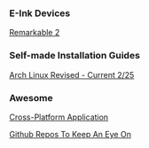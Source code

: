 ### E-Ink Devices
[Remarkable 2](/temando/Remarkable-2.md)

### Self-made Installation Guides
[Arch Linux Revised - Current 2/25](/temando/Arch-Linux-Installation-Revised.md)

### Awesome
[Cross-Platform Application](/temando/Cross-Platform-Applications.md)

[Github Repos To Keep An Eye On](/temando/Awesome-Github-Repos-To-Keep-An-Eye-On.md)

